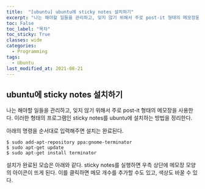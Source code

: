 ```yaml
---
title:  "[ubuntu] ubuntu에 sticky notes 설치하기"
excerpt: "나는 해야할 일들을 관리하고, 잊지 않기 위해서 주로 post-it 형태의 메모장을 사용한다. 이러한 형태의 프로그램인 sticky notes를 ubuntu에 설치하는 방법을 정리한다."
toc: False
toc_label: "목차"
toc_sticky: True
classes: wide
categories:
  - Programming
tags:
  - Ubuntu
last_modified_at: 2021-08-21
---
```


## ubuntu에 sticky notes 설치하기
나는 해야할 일들을 관리하고, 잊지 않기 위해서 주로 post-it 형태의 메모장을 사용한다. 이러한 형태의 프로그램인 sticky notes를 ubuntu에 설치하는 방법을 정리한다.

아래의 명령을 순서대로 입력해주면 설치는 완료된다.

```
$ sudo add-apt-repository ppa:gnome-terminator
$ sudo apt-get update
$ sudo apt-get install terminator  
```
설치가 완료된 모습은 아래와 같다. sticky notes를 실행하면 우측 상단에 메모장 모양의 아이콘이 뜨게 된다. 이를 클릭하면 메모 개수를 추가할 수도 있고, 색상도 바꿀 수 있다.

<img src="{{ site.url }}{{ site.baseurl }}/assets/images/2021-08-21-[ubuntu]_ubuntu에_sticky_notes_설치하기/sticky_notes.png" alt=""> 